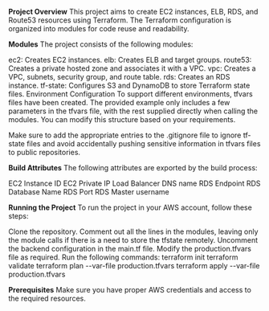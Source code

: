 **Project Overview**
This project aims to create EC2 instances, ELB, RDS, and Route53 resources using Terraform. The Terraform configuration is organized into modules for code reuse and readability.

**Modules**
The project consists of the following modules:

ec2: Creates EC2 instances.
elb: Creates ELB and target groups.
route53: Creates a private hosted zone and associates it with a VPC.
vpc: Creates a VPC, subnets, security group, and route table.
rds: Creates an RDS instance.
tf-state: Configures S3 and DynamoDB to store Terraform state files.
Environment Configuration
To support different environments, tfvars files have been created. The provided example only includes a few parameters in the tfvars file, with the rest supplied directly when calling the modules. You can modify this structure based on your requirements.

Make sure to add the appropriate entries to the .gitignore file to ignore tf-state files and avoid accidentally pushing sensitive information in tfvars files to public repositories.

**Build Attributes**
The following attributes are exported by the build process:

EC2 Instance ID
EC2 Private IP
Load Balancer DNS name
RDS Endpoint
RDS Database Name
RDS Port
RDS Master username


**Running the Project**
To run the project in your AWS account, follow these steps:

Clone the repository.
Comment out all the lines in the modules, leaving only the module calls if there is a need to store the tfstate remotely.
Uncomment the backend configuration in the main.tf file.
Modify the production.tfvars file as required.
Run the following commands:
terraform init
terraform validate
terraform plan --var-file production.tfvars
terraform apply --var-file production.tfvars


**Prerequisites**
Make sure you have proper AWS credentials and access to the required resources.




